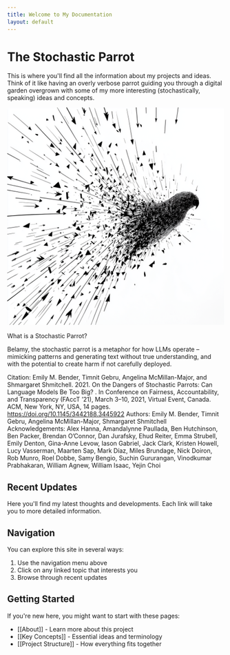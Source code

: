```yaml
---
title: Welcome to My Documentation
layout: default
---
```


# The Stochastic Parrot

This is where you'll find all the information about my projects and ideas. Think of it like having an overly verbose parrot guiding you through a digital garden overgrown with some of my more interesting (stochastically, speaking) ideas and concepts.

![Stochastic Parrot Logo](../assets/images/Stochastic-Parrot-Logo-1x1.png)

<!-- Absolute path reference:
![Stochastic Parrot Logo](C:\Users\Chris\Documents\GitHub\z3ntropy.github.io\docs\assets\images\Stochastic-Parrot-Logo-1x1.png)
-->

What is a Stochastic Parrot? 

Belamy, the stochastic parrot is a metaphor for how LLMs operate – mimicking patterns and generating text without true understanding, and with the potential to create harm if not carefully deployed.

Citation: Emily M. Bender, Timnit Gebru, Angelina McMillan-Major, and Shmargaret Shmitchell. 2021. On the Dangers of Stochastic Parrots: Can Language Models Be Too Big? . In Conference on Fairness, Accountability, and Transparency (FAccT ’21), March 3–10, 2021, Virtual Event, Canada. ACM, New York, NY, USA, 14 pages. https://doi.org/10.1145/3442188.3445922
Authors: Emily M. Bender, Timnit Gebru, Angelina McMillan-Major, Shmargaret Shmitchell
Acknowledgements: Alex Hanna, Amandalynne Paullada, Ben Hutchinson, Ben Packer, Brendan O’Connor, Dan Jurafsky, Ehud Reiter, Emma Strubell, Emily Denton, Gina-Anne Levow, Iason Gabriel, Jack Clark, Kristen Howell, Lucy Vasserman, Maarten Sap, Mark Díaz, Miles Brundage, Nick Doiron, Rob Munro, Roel Dobbe, Samy Bengio, Suchin Gururangan, Vinodkumar Prabhakaran, William Agnew, William Isaac, Yejin Choi

## Recent Updates

Here you'll find my latest thoughts and developments. Each link will take you to more detailed information.

## Navigation

You can explore this site in several ways:
1. Use the navigation menu above
2. Click on any linked topic that interests you
3. Browse through recent updates

## Getting Started

If you're new here, you might want to start with these pages:
- [[About]] - Learn more about this project
- [[Key Concepts]] - Essential ideas and terminology
- [[Project Structure]] - How everything fits together